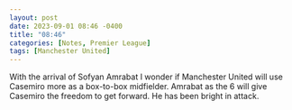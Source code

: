 ```yaml
---
layout: post
date: 2023-09-01 08:46 -0400
title: "08:46"
categories: [Notes, Premier League]
tags: [Manchester United]
---
```


With the arrival of Sofyan Amrabat I wonder if Manchester United will use Casemiro more as a box-to-box midfielder. Amrabat as the 6 will give Casemiro the freedom to get forward. He has been bright in attack. 


